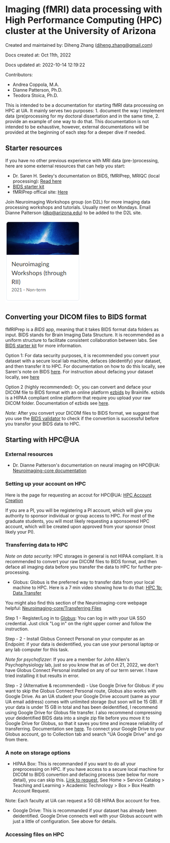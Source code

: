 # Imaging (fMRI) data processing with High Performance Computing (HPC) cluster at the University of Arizona

Created and maintained by: Diheng Zhang ([diheng.zhang@gmail.com](mailto:diheng.zhang@gmail.com))

Docs created at: Oct 11th, 2022

Docs updated at: 2022-10-14 12:19:22 

Contributors:
- Andrea Coppola, M.A.
- Dianne Patterson, Ph.D.
- Teodora Stoica, Ph.D.

This is intended to be a documentation for starting fMRI data processing on HPC at UA. It mainly serves two purposes: 1. document the way I implement data (pre)processing for my doctoral dissertation and in the same time, 2. provide an example of one way to do that. This documentation is not intended to be exhaustive, however, external documentations will be provided at the beginning of each step for a deeper dive if needed.

## Starter resources

If you have no other previous experience with MRI data (pre-)processing, here are some external resources that can help you start:

- Dr. Saren H. Seeley's documentation on BIDS, fMRIPrep, MRIQC (local processing): [Read here](https://rpubs.com/sarenseeley/463941)
- [BIDS starter kit](https://bids-standard.github.io/bids-starter-kit/)
- fMRIPrep offical site: [Here](https://fmriprep.org/en/stable/)

Join Neuroimaging Workshops group (on D2L) for more imaging data processing workshops and tutorials. Usually meet on Mondays. Email Dianne Patterson ([dkp@arizona.edu](mailto:dkp@arizona.edu)) to be added to the D2L site.

![D2L_site](img/D2L.png)


## Converting your DICOM files to BIDS format

fMRIPrep is a *BIDS* app, meaning that it takes BIDS format data folders as input. BIDS stands for Brain Imaging Data Structure. It is recommended as a uniform structure to facilitate consistent collaboration between labs. See [BIDS starter kit](https://bids-standard.github.io/bids-starter-kit/) for more information.

Option 1: For data security purposes, it is recommended you convert your dataset with a secure local lab machine, defaces (deidentify) your dataset, and then transfer it to HPC. For documentation on how to do this locally, see Saren's note on BIDS [here](https://rpubs.com/sarenseeley/463941). For instruction about defacing your dataset locally, see [here](https://arizona.openclass.ai/resource/lesson-62252eb99cfeb41cbcde2cd8)

Option 2 (highly recommended): Or, you can convert and deface your DICOM file to BIDS format with an online platform [ezbids](https://brainlife.io/ezbids/) by Brainlife. ezbids is a HIPAA compliant online platform that require you upload your raw DICOM folder. Documentation of ezbids see [here](https://github.com/brainlife/ezbids).

*Note:* After you convert your DICOM files to BIDS format, we suggest that you use the [BIDS validator](https://bids-standard.github.io/bids-validator/) to check if the convertion is successful before you transfor your BIDS data to HPC.

## Starting with HPC@UA

### External resources
- Dr. Dianne Patterson's documentation on neural imaging on HPC@UA: [Neuroimaging-core documentation](https://neuroimaging-core-docs.readthedocs.io/en/latest/pages/hpc.html)

### Setting up your account on HPC

Here is the page for requesting an accout for HPC@UA: [HPC Account Creation](https://public.confluence.arizona.edu/display/UAHPC/Account+Creation)

If you are a PI, you will be registering a PI account, which will give you authority to sponsor individual or group access to HPC. For most of the graduate students, you will most likely requesting a sponsoered HPC account, which will be created upon approved from your sponsor (most likely your PI).

### Transferring data to HPC

*Note on data security:* HPC storages in general is not HIPAA compliant. It is recommended to convert your raw DICOM files to BIDS format, and then deface all imaging data before you transfer the data to HPC for further pre-processing.

- Globus:
Globus is the preferred way to transfer data from your local machine to HPC. Here is a 7 min video showing how to do that: [HPC 1b: Data Transfer](https://arizona.openclass.ai/resource/lesson-619ed67e898b4fb790c4e52a)  
  
You might also find this section of the Neuroimaging-core webpage helpful: [Neuroimaging-core/Transferring Files](https://neuroimaging-core-docs.readthedocs.io/en/latest/pages/hpc.html#transferring-files)

Step 1 - Register/Log in to [Globus](https://www.globus.org/): You can log in with your UA SSO credential. Just click "Log in" on the right upper corner and follow the instruction.

Step - 2 - Install Globus Connect Personal on your computer as an Endpoint: if your data is deidentified, you can use your personal laptop or any lab computer for this task. 

*Note for psychofizzer:* If you are a member for John Allen's Psychophysiology lab, just so you know that as of Oct 21, 2022, we don't have Globus Connect Personal installed on any of our term server. I have tried installing it but results in error.

Step - 2 (Alternative & recommended) - Use Google Drive for Globus: if you want to skip the Globus Connect Personal route, Globus also works with Google Drive. As an UA student your Google Drive account (same as your UA email address) comes with unlimited storage (but soon will be 15 GB). If your data is under 15 GB in total and has been deidentified, I recommend using Google Drive for Globus file transfer. I also recommend compressing your deidentified BIDS data into a single zip file before you move it to Google Drive for Globus, so that it saves you time and increase reliability of transferring. Documentation see [here](https://docs.globus.org/how-to/gcsv5.3/access-google-drive/). To connect your Google Drive to your Globus account, go to Collection tab and search "UA Google Drive" and go from there.
    
### A note on storage options

- HIPAA Box: This is recommanded if you want to do all your preprocessing on HPC. If you have access to a secure local machine for DICOM to BIDS convertion and defacing process (see below for more detail), you can skip this. [Link to request](https://uarizona.service-now.com/), See Home > Service Catalog > Teaching and Learning > Academic Technology > Box > Box Health Account Request.

Note: Each faculty at UA can request a 50 GB HIPAA Box account for free.

- Google Drive: This is recommanded if your dataset has already been deidentified. Google Drive connects well with your Globus account with just a little of configuration. See above for details.

### Accessing files on HPC
